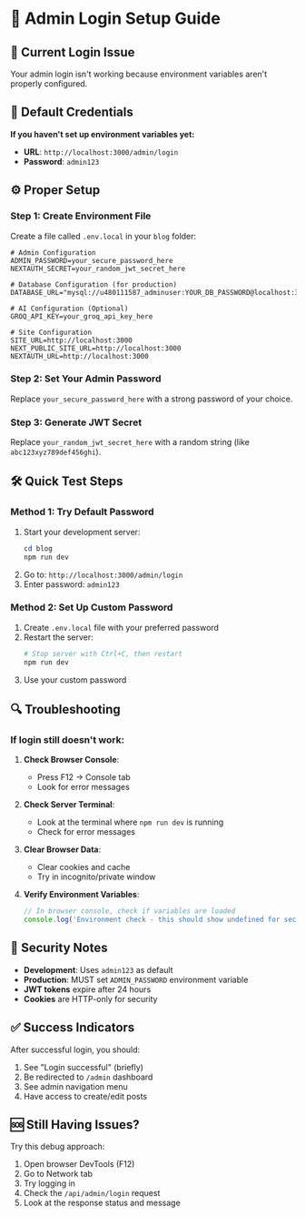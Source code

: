 # 🔐 Admin Login Setup Guide

## 🚨 Current Login Issue

Your admin login isn't working because environment variables aren't properly configured.

## 🔑 Default Credentials

**If you haven't set up environment variables yet:**
- **URL**: `http://localhost:3000/admin/login`
- **Password**: `admin123`

## ⚙️ Proper Setup

### Step 1: Create Environment File
Create a file called `.env.local` in your `blog` folder:

```env
# Admin Configuration
ADMIN_PASSWORD=your_secure_password_here
NEXTAUTH_SECRET=your_random_jwt_secret_here

# Database Configuration (for production)
DATABASE_URL="mysql://u480111587_adminuser:YOUR_DB_PASSWORD@localhost:3306/u480111587_Main"

# AI Configuration (Optional)
GROQ_API_KEY=your_groq_api_key_here

# Site Configuration
SITE_URL=http://localhost:3000
NEXT_PUBLIC_SITE_URL=http://localhost:3000
NEXTAUTH_URL=http://localhost:3000
```

### Step 2: Set Your Admin Password
Replace `your_secure_password_here` with a strong password of your choice.

### Step 3: Generate JWT Secret
Replace `your_random_jwt_secret_here` with a random string (like `abc123xyz789def456ghi`).

## 🛠️ Quick Test Steps

### Method 1: Try Default Password
1. Start your development server:
   ```powershell
   cd blog
   npm run dev
   ```
2. Go to: `http://localhost:3000/admin/login`
3. Enter password: `admin123`

### Method 2: Set Up Custom Password
1. Create `.env.local` file with your preferred password
2. Restart the server:
   ```powershell
   # Stop server with Ctrl+C, then restart
   npm run dev
   ```
3. Use your custom password

## 🔍 Troubleshooting

### If login still doesn't work:

1. **Check Browser Console**:
   - Press F12 → Console tab
   - Look for error messages

2. **Check Server Terminal**:
   - Look at the terminal where `npm run dev` is running
   - Check for error messages

3. **Clear Browser Data**:
   - Clear cookies and cache
   - Try in incognito/private window

4. **Verify Environment Variables**:
   ```javascript
   // In browser console, check if variables are loaded
   console.log('Environment check - this should show undefined for security');
   ```

## 🔐 Security Notes

- **Development**: Uses `admin123` as default
- **Production**: MUST set `ADMIN_PASSWORD` environment variable
- **JWT tokens** expire after 24 hours
- **Cookies** are HTTP-only for security

## ✅ Success Indicators

After successful login, you should:
1. See "Login successful" (briefly)
2. Be redirected to `/admin` dashboard
3. See admin navigation menu
4. Have access to create/edit posts

## 🆘 Still Having Issues?

Try this debug approach:
1. Open browser DevTools (F12)
2. Go to Network tab
3. Try logging in
4. Check the `/api/admin/login` request
5. Look at the response status and message
